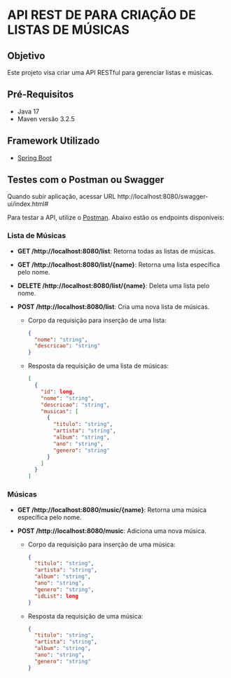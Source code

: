 # API REST DE PARA CRIAÇÃO DE LISTAS DE  MÚSICAS

## Objetivo

Este projeto visa criar uma API RESTful para gerenciar listas e músicas.

## Pré-Requisitos

- Java 17
- Maven versão 3.2.5

## Framework Utilizado

- [Spring Boot](https://spring.io/projects/spring-boot)


## Testes com o Postman ou Swagger
Quando subir aplicação, acessar URL http://localhost:8080/swagger-ui/index.html#

Para testar a API, utilize o [Postman](https://www.postman.com/). Abaixo estão os endpoints disponíveis:

### Lista de Músicas

- **GET /http://localhost:8080/list**: Retorna todas as listas de músicas.
- **GET /http://localhost:8080/list/{name}**: Retorna uma lista específica pelo nome.
- **DELETE /http://localhost:8080/list/{name}**: Deleta uma lista pelo nome.
- **POST /http://localhost:8080/list**: Cria uma nova lista de músicas.

  - Corpo da requisição para inserção de uma lista:
    ```json
    {
      "nome": "string",
      "descricao": "string"
    }
    ```

  - Resposta da requisição de uma lista de músicas:
    ```json
    [
      {
        "id": long,
        "nome": "string",
        "descricao": "string",
        "musicas": [
          {
            "titulo": "string",
            "artista": "string",
            "album": "string",
            "ano": "string",
            "genero": "string"
          }
        ]
      }
    ]
    ```

### Músicas

- **GET /http://localhost:8080/music/{name}**: Retorna uma música específica pelo nome.
- **POST /http://localhost:8080/music**: Adiciona uma nova música.

  - Corpo da requisição para inserção de uma música:
    ```json
    {
      "titulo": "string",
      "artista": "string",
      "album": "string",
      "ano": "string",
      "genero": "string",
      "idList": long
    }
    ```

  - Resposta da requisição de uma música:
    ```json
    {
      "titulo": "string",
      "artista": "string",
      "album": "string",
      "ano": "string",
      "genero": "string"
    }
    ```


              